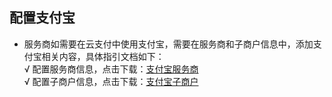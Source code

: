 ## 配置支付宝
-  服务商如需要在云支付中使用支付宝，需要在服务商和子商户信息中，添加支付宝相关内容，具体指引文档如下：   
√ 配置服务商信息，点击下载：[支付宝服务商](https://mc.qcloudimg.com/static/pdf/cf980d4546e3234b31c01f44c694f097/docfile.pdf)   
√ 配置子商户信息，点击下载：[支付宝子商户](https://mc.qcloudimg.com/static/pdf/4e97cce06a600af702c986a7938043b2/docfile.pdf)
